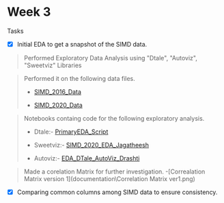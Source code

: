 # Week 3

Tasks
- [x] Initial EDA to get a snapshot of the SIMD data.
> Performed Exploratory Data Analysis using "Dtale", "Autoviz", "Sweetviz" Libraries

> Performed it on the following data files.
>
> - [SIMD_2016_Data](data/SIMD_2016_Data.xlsx)
> 
> - [SIMD_2020_Data](data/SIMD_2020_Data.csv)

> Notebooks containg code for the following exploratory analysis.
>
> - Dtale:- [PrimaryEDA_Script](notebooks\PrimaryEDA_Script.ipynb)
>
> - Sweetviz:- [SIMD_2020_EDA_Jagatheesh](notebooks\SIMD_2020_EDA_Jagatheesh.ipynb)
>
> - Autoviz:- [EDA_DTale_AutoViz_Drashti](notebooks\EDA_DTale_AutoViz_Drashti.ipynb)

> Made a corelation Matrix for further investigation.
> -[Correalation Matrix version 1](documentation\Correlation Matrix ver1.png)
- [x] Comparing common columns among SIMD data to ensure consistency.

